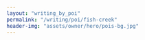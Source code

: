 ```yaml
---
layout: "writing_by_poi"
permalink: "/writing/poi/fish-creek"
header-img: "assets/owner/hero/pois-bg.jpg"
---
```


